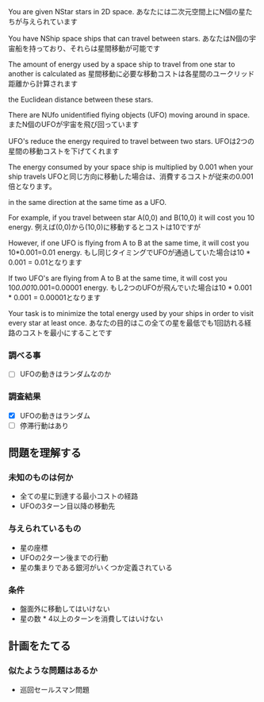 You are given NStar stars in 2D space. 
あなたには二次元空間上にN個の星たちが与えられています

You have NShip space ships that can travel between stars. 
あなたはN個の宇宙船を持っており、それらは星間移動が可能です

The amount of energy used by a space ship to travel from one star to another is calculated as 
星間移動に必要な移動コストは各星間のユークリッド距離から計算されます

the Euclidean distance between these stars. 

There are NUfo unidentified flying objects (UFO) moving around in space. 
またN個のUFOが宇宙を飛び回っています

UFO's reduce the energy required to travel between two stars. 
UFOは2つの星間の移動コストを下げてくれます

The energy consumed by your space ship is multiplied by 0.001 when your ship travels 
UFOと同じ方向に移動した場合は、消費するコストが従来の0.001倍となります。

in the same direction at the same time as a UFO. 

For example, if you travel between star A(0,0) and B(10,0) it will cost you 10 energy. 
例えば(0,0)から(10,0)に移動するとコストは10ですが

However, if one UFO is flying from A to B at the same time, it will cost you 10*0.001=0.01 energy. 
もし同じタイミングでUFOが通過していた場合は10 * 0.001 = 0.01となります

If two UFO's are flying from A to B at the same time, it will cost you 10*0.001*0.001=0.00001 energy.
もし2つのUFOが飛んでいた場合は10 * 0.001 * 0.001 = 0.00001となります

Your task is to minimize the total energy used by your ships in order to visit every star at least once.
あなたの目的はこの全ての星を最低でも1回訪れる経路のコストを最小にすることです


### 調べる事

- [ ] UFOの動きはランダムなのか

### 調査結果

- [x] UFOの動きはランダム
- [ ] 停滞行動はあり

## 問題を理解する

### 未知のものは何か

* 全ての星に到達する最小コストの経路
* UFOの3ターン目以降の移動先

### 与えられているもの

* 星の座標
* UFOの2ターン後までの行動
* 星の集まりである銀河がいくつか定義されている

### 条件

* 盤面外に移動してはいけない
* 星の数 * 4以上のターンを消費してはいけない

## 計画をたてる

### 似たような問題はあるか

* 巡回セールスマン問題
